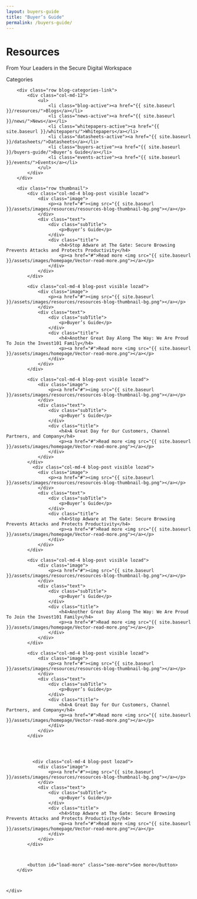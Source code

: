 ```yaml
---
layout: buyers-guide
title: "Buyer’s Guide"
permalink: /buyers-guide/
---
```


<div id="slider">
    <div class="container">
        <div class="row">
            <div class="col-md-12">
                <h1>Resources</h1>
                <p>From Your Leaders in the Secure Digital Workspace</p>
            </div>
        </div>
    </div>
</div>

<div id="blog-thumbnail">
    <div class="container">
        <div class="row title">
            <div class="col-md-12">
                <p>Categories</p>
            </div>
        </div>
        
        <div class="row blog-categories-link">
            <div class="col-md-12">
                <ul>
                    <li class="blog-active"><a href="{{ site.baseurl }}/resources/">Blogs</a></li>
                    <li class="news-active"><a href="{{ site.baseurl }}/news/">News</a></li>
                    <li class="whitepapers-active"><a href="{{ site.baseurl }}/whitepapers/">Whitepapers</a></li>
                    <li class="datasheets-active"><a href="{{ site.baseurl }}/datasheets/">Datasheets</a></li>
                    <li class="buyers-active"><a href="{{ site.baseurl }}/buyers-guide/">Buyer’s Guide</a></li>
                    <li class="events-active"><a href="{{ site.baseurl }}/events/">Events</a></li>
                </ul>
            </div>
        </div>
        
        <div class="row thumbnail">
            <div class="col-md-4 blog-post visible lozad">
                <div class="image">
                    <p><a href="#"><img src="{{ site.baseurl }}/assets/images/resources/resources-blog-thumbnail-bg.png"></a></p>
                </div>
                <div class="text">
                    <div class="subTitle">
                        <p>Buyer’s Guide</p>
                    </div>
                    <div class="title">
                        <h4>Stop Adware at The Gate: Secure Browsing Prevents Attacks and Protects Productivity</h4>
                        <p><a href="#">Read more <img src="{{ site.baseurl }}/assets/images/homepage/Vector-read-more.png"></a></p>
                    </div>
                </div>
            </div>

            <div class="col-md-4 blog-post visible lozad">
                <div class="image">
                    <p><a href="#"><img src="{{ site.baseurl }}/assets/images/resources/resources-blog-thumbnail-bg.png"></a></p>
                </div>
                <div class="text">
                    <div class="subTitle">
                        <p>Buyer’s Guide</p>
                    </div>
                    <div class="title">
                        <h4>Another Great Day Along The Way: We Are Proud To Join the Invest101 Family</h4>
                        <p><a href="#">Read more <img src="{{ site.baseurl }}/assets/images/homepage/Vector-read-more.png"></a></p>
                    </div>
                </div>
            </div>

            <div class="col-md-4 blog-post visible lozad">
                <div class="image">
                    <p><a href="#"><img src="{{ site.baseurl }}/assets/images/resources/resources-blog-thumbnail-bg.png"></a></p>
                </div>
                <div class="text">
                    <div class="subTitle">
                        <p>Buyer’s Guide</p>
                    </div>
                    <div class="title">
                        <h4>A Great Day for Our Customers, Channel Partners, and Company</h4>
                        <p><a href="#">Read more <img src="{{ site.baseurl }}/assets/images/homepage/Vector-read-more.png"></a></p>
                    </div>
                </div>
            </div>  
              <div class="col-md-4 blog-post visible lozad">
                <div class="image">
                    <p><a href="#"><img src="{{ site.baseurl }}/assets/images/resources/resources-blog-thumbnail-bg.png"></a></p>
                </div>
                <div class="text">
                    <div class="subTitle">
                        <p>Buyer’s Guide</p>
                    </div>
                    <div class="title">
                        <h4>Stop Adware at The Gate: Secure Browsing Prevents Attacks and Protects Productivity</h4>
                        <p><a href="#">Read more <img src="{{ site.baseurl }}/assets/images/homepage/Vector-read-more.png"></a></p>
                    </div>
                </div>
            </div>

            <div class="col-md-4 blog-post visible lozad">
                <div class="image">
                    <p><a href="#"><img src="{{ site.baseurl }}/assets/images/resources/resources-blog-thumbnail-bg.png"></a></p>
                </div>
                <div class="text">
                    <div class="subTitle">
                        <p>Buyer’s Guide</p>
                    </div>
                    <div class="title">
                        <h4>Another Great Day Along The Way: We Are Proud To Join the Invest101 Family</h4>
                        <p><a href="#">Read more <img src="{{ site.baseurl }}/assets/images/homepage/Vector-read-more.png"></a></p>
                    </div>
                </div>
            </div>

            <div class="col-md-4 blog-post visible lozad">
                <div class="image">
                    <p><a href="#"><img src="{{ site.baseurl }}/assets/images/resources/resources-blog-thumbnail-bg.png"></a></p>
                </div>
                <div class="text">
                    <div class="subTitle">
                        <p>Buyer’s Guide</p>
                    </div>
                    <div class="title">
                        <h4>A Great Day for Our Customers, Channel Partners, and Company</h4>
                        <p><a href="#">Read more <img src="{{ site.baseurl }}/assets/images/homepage/Vector-read-more.png"></a></p>
                    </div>
                </div>
            </div> 
            
            
            
            
              <div class="col-md-4 blog-post lozad">
                <div class="image">
                    <p><a href="#"><img src="{{ site.baseurl }}/assets/images/resources/resources-blog-thumbnail-bg.png"></a></p>
                </div>
                <div class="text">
                    <div class="subTitle">
                        <p>Buyer’s Guide</p>
                    </div>
                    <div class="title">
                        <h4>Stop Adware at The Gate: Secure Browsing Prevents Attacks and Protects Productivity</h4>
                        <p><a href="#">Read more <img src="{{ site.baseurl }}/assets/images/homepage/Vector-read-more.png"></a></p>
                    </div>
                </div>
            </div>

            
             
            <button id="load-more" class="see-more">See more</button>
        </div>
        
        
        
    </div>
</div>